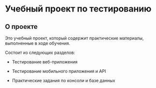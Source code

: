 # Учебный проект по тестированию

## О проекте

Это учебный проект, который содержит практические материалы, выполненные в ходе обучения.

Состоит из следующих разделов:

* Тестирование веб-приложения

* Тестирование мобильного приложения и API

* Практические задания по консоли и базе данных
